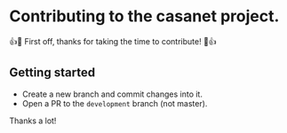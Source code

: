 # Contributing to the casanet project.

:+1::tada: First off, thanks for taking the time to contribute! :tada::+1:

## Getting started

- Create a new branch and commit changes into it.
- Open a PR to the `development` branch (not master).

Thanks a lot!
